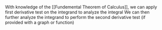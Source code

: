 With knowledge of the [[Fundemental Theorem of Calculus]], we can apply first derivative test on the integrand to analyze the integral
We can then further analyze the integrand to perform the second derivative test (if provided with a graph or function)
